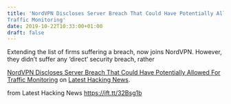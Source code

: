 ```yaml
---
title: 'NordVPN Discloses Server Breach That Could Have Potentially Allowed For
Traffic Monitoring'
date: 2019-10-22T10:33:00+01:00
draft: false
---
```


Extending the list of firms suffering a breach, now joins NordVPN. However, they didn’t suffer any ‘direct’ security breach, rather

[NordVPN Discloses Server Breach That Could Have Potentially Allowed For Traffic Monitoring](https://latesthackingnews.com/2019/10/22/nordvpn-discloses-server-breach-that-could-have-potentially-allowed-for-traffic-monitoring/) on [Latest Hacking News](https://latesthackingnews.com).

  
  
from Latest Hacking News https://ift.tt/32Bsg1b